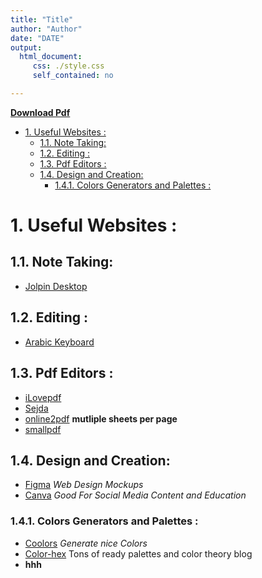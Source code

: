 ```yaml
---
title: "Title"
author: "Author"
date: "DATE"
output: 
  html_document:
     css: ./style.css
     self_contained: no

---
```


<div style="display:none;">

<link type="text/css" rel="stylesheet" href="style.css">

</div>

**[Download Pdf](./README.pdf)**
- [1. Useful Websites :](#1-useful-websites-)
  - [1.1. Note Taking:](#11-note-taking)
  - [1.2. Editing :](#12-editing-)
  - [1.3. Pdf Editors :](#13-pdf-editors-)
  - [1.4. Design and Creation:](#14-design-and-creation)
    - [1.4.1. Colors Generators and Palettes :](#141-colors-generators-and-palettes-)

# 1. Useful Websites :
## 1.1. Note Taking:
* [Jolpin Desktop](https://joplinapp.org)
## 1.2. Editing :
* [Arabic Keyboard](https://www.clavier-arab.org/arabic-keyboard/#)


## 1.3. Pdf Editors :

* [iLovepdf](https://ilovepdf.com)
* [Sejda](https://sejda.com)
* [online2pdf](https://online2pdf.com/multiple-pages-per-sheet) **mutliple sheets per page**
* [smallpdf](https://smallpdf.com)

## 1.4. Design and Creation:

* [Figma](https://www.figma.com/) *Web Design Mockups*
* [Canva](https://canva.com) *Good For Social Media Content and Education*


### 1.4.1. Colors Generators and Palettes :
* [Coolors](https://coolors.co) *Generate nice Colors*
* [Color-hex](https://www.color-hex.com) Tons of ready palettes and color theory blog
* **hhh**
